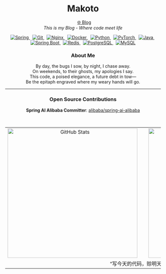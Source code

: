 
<h1 align="center">Makoto</h1>
<p align="center">  
  <a href="https://makoto-blog.vercel.app/" target="_blank">🌐 Blog</a>
  <br>
  <em>This is my Blog - Where code meet life</em>
  <br>
</p>


<p align="center">
  <a href="https://spring.io/" target="_blank">
    <img src="https://img.shields.io/badge/Spring-6DB33F?style=flat&logo=spring&logoColor=white" alt="Spring" />
  </a>&nbsp;
  <a href="https://git-scm.com/" target="_blank">
    <img src="https://img.shields.io/badge/Git-F05032?style=flat&logo=git&logoColor=white" alt="Git" />
  </a>&nbsp;
  <a href="https://nginx.org/" target="_blank">
    <img src="https://img.shields.io/badge/Nginx-009639?style=flat&logo=nginx&logoColor=white" alt="Nginx" />
  </a>&nbsp;
  <a href="https://www.docker.com/" target="_blank">
    <img src="https://img.shields.io/badge/Docker-2496ED?style=flat&logo=docker&logoColor=white" alt="Docker" />
  </a>&nbsp;
  <a href="https://www.python.org/" target="_blank">
    <img src="https://img.shields.io/badge/Python-3776AB?style=flat&logo=python&logoColor=white" alt="Python" />
  </a>&nbsp;
  <a href="https://pytorch.org/" target="_blank">
    <img src="https://img.shields.io/badge/PyTorch-EE4C2C?style=flat&logo=pytorch&logoColor=white" alt="PyTorch" />
  </a>&nbsp;
  <a href="https://www.java.com/" target="_blank">
    <img src="https://img.shields.io/badge/Java-007396?style=flat&logo=java&logoColor=white" alt="Java" />
  </a>&nbsp;
  <a href="https://spring.io/projects/spring-boot" target="_blank">
    <img src="https://img.shields.io/badge/Spring%20Boot-6DB33F?style=flat&logo=springboot&logoColor=white" alt="Spring Boot" />
  </a>&nbsp;
  <a href="https://redis.io/" target="_blank">
    <img src="https://img.shields.io/badge/Redis-DC382D?style=flat&logo=redis&logoColor=white" alt="Redis" />
  </a>&nbsp;
  <a href="https://www.postgresql.org/" target="_blank">
    <img src="https://img.shields.io/badge/PostgreSQL-4169E1?style=flat&logo=postgresql&logoColor=white" alt="PostgreSQL" />
  </a>&nbsp;
  <a href="https://www.mysql.com/" target="_blank">
    <img src="https://img.shields.io/badge/MySQL-4479A1?style=flat&logo=mysql&logoColor=white" alt="MySQL" />
  </a>
</p>

<h3 align="center">About Me</h3>
<p align="center">
  By day, the bugs I sow, by night, I chase away.<br>
  On weekends, to their ghosts, my apologies I say.<br>
  This code, a poised elegance, a future debt in tow—<br>
  Be the epitaph engraved where my weary hands will go.
</p>

<hr>

<h3 align="center">Open Source Contributions</h3>
<p align="center">
  <b>Spring AI Alibaba Committer</b>: <a href="https://github.com/alibaba/spring-ai-alibaba">alibaba/spring-ai-alibaba</a>
</p>

<br>

<table align="center">
  <tr>
    <td align="center">
      <a href="https://github.com/zxuexingzhijie">
        <img width="420" src="https://github-readme-stats.vercel.app/api?username=zxuexingzhijie&show_icons=true&theme=vue&card_width=420" alt="GitHub Stats" />
      </a>
    </td>
    <td width="24">&nbsp;</td>
    <td align="center">
      <a href="https://github.com/zxuexingzhijie">
        <img width="420" src="https://github-readme-stats.vercel.app/api/top-langs/?username=zxuexingzhijie&layout=compact&theme=vue&cache_seconds=60&card_width=420" alt="Top Languages" />
      </a>
    </td>
  </tr>
  <tr>
    <td colspan="3" align="center">
      <div>“写今天的代码，赊明天的债。”</div>
    </td>
  </tr>
</table>
